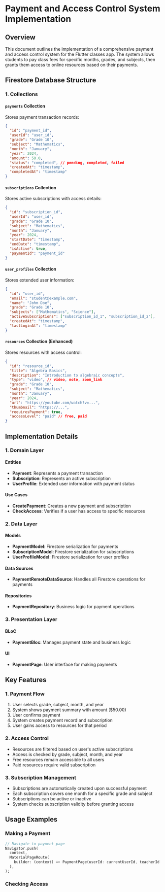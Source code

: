 # Payment and Access Control System Implementation

## Overview
This document outlines the implementation of a comprehensive payment and access control system for the Flutter classes app. The system allows students to pay class fees for specific months, grades, and subjects, then grants them access to online resources based on their payments.

## Firestore Database Structure

### 1. Collections

#### `payments` Collection
Stores payment transaction records:
```json
{
  "id": "payment_id",
  "userId": "user_id",
  "grade": "Grade 10",
  "subject": "Mathematics",
  "month": "January",
  "year": 2024,
  "amount": 50.0,
  "status": "completed", // pending, completed, failed
  "createdAt": "timestamp",
  "completedAt": "timestamp"
}
```

#### `subscriptions` Collection
Stores active subscriptions with access details:
```json
{
  "id": "subscription_id",
  "userId": "user_id",
  "grade": "Grade 10",
  "subject": "Mathematics",
  "month": "January",
  "year": 2024,
  "startDate": "timestamp",
  "endDate": "timestamp",
  "isActive": true,
  "paymentId": "payment_id"
}
```

#### `user_profiles` Collection
Stores extended user information:
```json
{
  "id": "user_id",
  "email": "student@example.com",
  "name": "John Doe",
  "grade": "Grade 10",
  "subjects": ["Mathematics", "Science"],
  "activeSubscriptions": ["subscription_id_1", "subscription_id_2"],
  "createdAt": "timestamp",
  "lastLoginAt": "timestamp"
}
```

#### `resources` Collection (Enhanced)
Stores resources with access control:
```json
{
  "id": "resource_id",
  "title": "Algebra Basics",
  "description": "Introduction to algebraic concepts",
  "type": "video", // video, note, zoom_link
  "grade": "Grade 10",
  "subject": "Mathematics",
  "month": "January",
  "year": 2024,
  "url": "https://youtube.com/watch?v=...",
  "thumbnail": "https://...",
  "requiresPayment": true,
  "accessLevel": "paid" // free, paid
}
```

## Implementation Details

### 1. Domain Layer

#### Entities
- **Payment**: Represents a payment transaction
- **Subscription**: Represents an active subscription
- **UserProfile**: Extended user information with payment status

#### Use Cases
- **CreatePayment**: Creates a new payment and subscription
- **CheckAccess**: Verifies if a user has access to specific resources

### 2. Data Layer

#### Models
- **PaymentModel**: Firestore serialization for payments
- **SubscriptionModel**: Firestore serialization for subscriptions
- **UserProfileModel**: Firestore serialization for user profiles

#### Data Sources
- **PaymentRemoteDataSource**: Handles all Firestore operations for payments

#### Repositories
- **PaymentRepository**: Business logic for payment operations

### 3. Presentation Layer

#### BLoC
- **PaymentBloc**: Manages payment state and business logic

#### UI
- **PaymentPage**: User interface for making payments

## Key Features

### 1. Payment Flow
1. User selects grade, subject, month, and year
2. System shows payment summary with amount ($50.00)
3. User confirms payment
4. System creates payment record and subscription
5. User gains access to resources for that period

### 2. Access Control
- Resources are filtered based on user's active subscriptions
- Access is checked by grade, subject, month, and year
- Free resources remain accessible to all users
- Paid resources require valid subscription

### 3. Subscription Management
- Subscriptions are automatically created upon successful payment
- Each subscription covers one month for a specific grade and subject
- Subscriptions can be active or inactive
- System checks subscription validity before granting access

## Usage Examples

### Making a Payment
```dart
// Navigate to payment page
Navigator.push(
  context,
  MaterialPageRoute(
    builder: (context) => PaymentPage(userId: currentUserId, teacherId: currentTeacherId),
  ),
);
```

### Checking Access
```